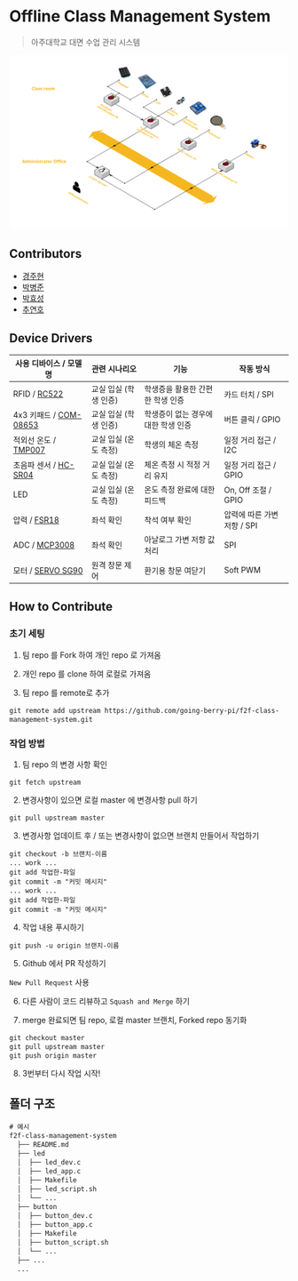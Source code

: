 # Offline Class Management System

> 아주대학교 대면 수업 관리 시스템

![system structure](/images/system-structure.png)

## Contributors

- [경주현](https://github.com/kkjhh0207)
- [박병준](https://github.com/nike0717)
- [박효성](https://github.com/HyoSungP)
- [추연호](https://github.com/younho9)

## Device Drivers

| 사용 디바이스 / 모델명                                                                                                                                                                  | 관련 시나리오         | 기능                                | 작동 방식                   |
| --------------------------------------------------------------------------------------------------------------------------------------------------------------------------------------- | --------------------- | ----------------------------------- | --------------------------- |
| RFID / [RC522](http://mechasolution.com/shop/goods/goods_view.php?goodsno=866&category=)                                                                                                | 교실 입실 (학생 인증) | 학생증을 활용한 간편한 학생 인증    | 카드 터치 / SPI             |
| 4x3 키패드 / [COM-08653](http://mechasolution.com/shop/goods/goods_view.php?goodsno=2323&category=)                                                                                     | 교실 입실 (학생 인증) | 학생증이 없는 경우에 대한 학생 인증 | 버튼 클릭 / GPIO            |
| 적외선 온도 / [TMP007](http://vctec.co.kr/front/php/product.php?product_no=5154&NaPm=ct%3Dkc4tb77d%7Cci%3Dcheckout%7Ctr%3Dppc%7Ctrx%3D%7Chk%3D4b518817bcd276091c7a8abe5ee8965178db27ce) | 교실 입실 (온도 측정) | 학생의 체온 측정                    | 일정 거리 접근 / I2C        |
| 초음파 센서 / [HC-SR04](http://mechasolution.com/shop/goods/goods_view.php?goodsno=539636&category=)                                                                                    | 교실 입실 (온도 측정) | 체온 측정 시 적정 거리 유지         | 일정 거리 접근 / GPIO       |
| LED                                                                                                                                                                                     | 교실 입실 (온도 측정) | 온도 측정 완료에 대한 피드백        | On, Off 조절 / GPIO         |
| 압력 / [FSR18](http://mechasolution.com/shop/goods/goods_view.php?goodsno=1300&category=)                                                                                               | 좌석 확인             | 착석 여부 확인                      | 압력에 따른 가변 저항 / SPI |
| ADC / [MCP3008](http://mechasolution.com/shop/goods/goods_view.php?goodsno=8067&category=)                                                                                              | 좌석 확인             | 아날로그 가변 저항 값 처리          | SPI                         |
| 모터 / [SERVO SG90](http://mechasolution.com/shop/goods/goods_view.php?goodsno=587413&category=)                                                                                        | 원격 창문 제어        | 환기용 창문 여닫기                  | Soft PWM                    |

## How to Contribute

### 초기 세팅

1. 팀 repo 를 Fork 하여 개인 repo 로 가져옴

2. 개인 repo 를 clone 하여 로컬로 가져옴

3. 팀 repo 를 remote로 추가

```
git remote add upstream https://github.com/going-berry-pi/f2f-class-management-system.git
```

### 작업 방법

1. 팀 repo 의 변경 사항 확인

```
git fetch upstream
```

2. 변경사항이 있으면 로컬 master 에 변경사항 pull 하기

```
git pull upstream master
```

3. 변경사항 업데이트 후 / 또는 변경사항이 없으면 브랜치 만들어서 작업하기

```
git checkout -b 브랜치-이름
... work ...
git add 작업한-파일
git commit -m "커밋 메시지"
... work ...
git add 작업한-파일
git commit -m "커밋 메시지"
```

4. 작업 내용 푸시하기

```
git push -u origin 브랜치-이름
```

5. Github 에서 PR 작성하기

`New Pull Request` 사용

6. 다른 사람이 코드 리뷰하고 `Squash and Merge` 하기

7. merge 완료되면 팀 repo, 로컬 master 브랜치, Forked repo 동기화

```
git checkout master
git pull upstream master
git push origin master
```

8. 3번부터 다시 작업 시작!

## 폴더 구조

```
# 예시
f2f-class-management-system
  ├── README.md
  ├── led
  │  ├── led_dev.c
  │  ├── led_app.c
  │  ├── Makefile
  │  ├── led_script.sh
  │  └── ...
  ├── button
  │  ├── button_dev.c
  │  ├── button_app.c
  │  ├── Makefile
  │  ├── button_script.sh
  │  └── ...
  ├── ...
  ...
```
